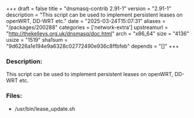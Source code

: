+++
draft = false
title = "dnsmasq-contrib 2.91-1"
version = "2.91-1"
description = "This script can be used to implement persistent leases on openWRT, DD-WRT etc."
date = "2025-03-24T15:07:31"
aliases = "/packages/200288"
categories = ['network-extra']
upstreamurl = "http://thekelleys.org.uk/dnsmasq/doc.html"
arch = "x86_64"
size = "4136"
usize = "1519"
sha1sum = "9d6226a1e194e9a6328c02772490e936c8ffbfeb"
depends = "[]"
+++
### Description: 
This script can be used to implement persistent leases on openWRT, DD-WRT etc.

### Files: 
* /usr/bin/lease_update.sh

